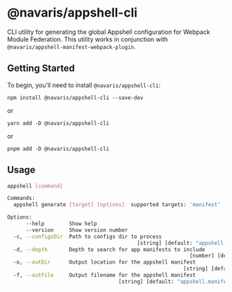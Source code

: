 # @navaris/appshell-cli

CLI utility for generating the global Appshell configuration for Webpack Module Federation. This utility works in conjunction with `@navaris/appshell-manifest-webpack-plugin`.

## Getting Started

To begin, you'll need to install `@navaris/appshell-cli`:

```console
npm install @navaris/appshell-cli --save-dev
```

or

```console
yarn add -D @navaris/appshell-cli
```

or

```console
pnpm add -D @navaris/appshell-cli
```

## Usage

```bash
appshell [command]

Commands:
  appshell generate [target] [options]  supported targets: 'manifest'

Options:
      --help        Show help                                          [boolean]
      --version     Show version number                                [boolean]
  -c, --configsDir  Path to configs dir to process
                                          [string] [default: "appshell_configs"]
  -d, --depth       Depth to search for app manifests to include
                                                           [number] [default: 1]
  -o, --outDir      Output location for the appshell manifest
                                                         [string] [default: "."]
  -f, --outFile     Output filename for the appshell manifest
                                    [string] [default: "appshell.manifest.json"]
```
